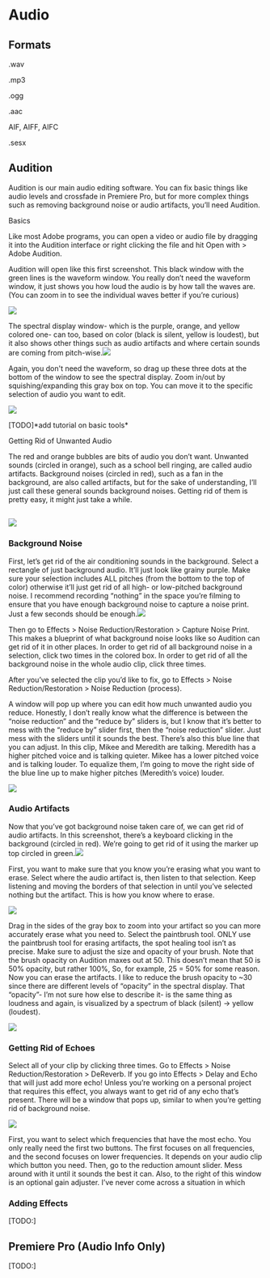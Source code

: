 Audio
=====

Formats
-------

.wav

.mp3

.ogg

.aac

AIF, AIFF, AIFC

.sesx

Audition
--------

Audition is our main audio editing software. You can fix basic things like audio levels and crossfade in Premiere Pro, but for more complex things such as removing background noise or audio artifacts, you’ll need Audition.

Basics

Like most Adobe programs, you can open a video or audio file by dragging it into the Audition interface or right clicking the file and hit Open with > Adobe Audition.

Audition will open like this first screenshot. This black window with the green lines is the waveform window. You really don’t need the waveform window, it just shows you how loud the audio is by how tall the waves are. (You can zoom in to see the individual waves better if you’re curious)

![](images/image55.png)

The spectral display window- which is the purple, orange, and yellow colored one- can too, based on color (black is silent, yellow is loudest), but it also shows other things such as audio artifacts and where certain sounds are coming from pitch-wise.![](images/image27.png)

Again, you don't need the waveform, so drag up these three dots at the bottom of the window to see the spectral display. Zoom in/out by squishing/expanding this gray box on top. You can move it to the specific selection of audio you want to edit.

![](images/image11.png)

\[TODO\]\*add tutorial on basic tools\*

Getting Rid of Unwanted Audio

The red and orange bubbles are bits of audio you don’t want. Unwanted sounds (circled in orange), such as a school bell ringing, are called audio artifacts. Background noises (circled in red), such as a fan in the background, are also called artifacts, but for the sake of understanding, I’ll just call these general sounds background noises. Getting rid of them is pretty easy, it might just take a while.

![](images/image34.png)
-----------------------

### Background Noise

First, let’s get rid of the air conditioning sounds in the background. Select a rectangle of just background audio. It’ll just look like grainy purple. Make sure your selection includes ALL pitches (from the bottom to the top of color) otherwise it’ll just get rid of all high- or low-pitched background noise. I recommend recording “nothing” in the space you’re filming to ensure that you have enough background noise to capture a noise print. Just a few seconds should be enough.![](images/image12.png)

Then go to Effects > Noise Reduction/Restoration > Capture Noise Print. This makes a blueprint of what background noise looks like so Audition can get rid of it in other places. In order to get rid of all background noise in a selection, click two times in the colored box. In order to get rid of all the background noise in the whole audio clip, click three times.

After you’ve selected the clip you’d like to fix, go to Effects > Noise Reduction/Restoration > Noise Reduction (process).

A window will pop up where you can edit how much unwanted audio you reduce. Honestly, I don’t really know what the difference is between the “noise reduction” and the “reduce by” sliders is, but I know that it’s better to mess with the “reduce by” slider first, then the “noise reduction” slider. Just mess with the sliders until it sounds the best. There’s also this blue line that you can adjust. In this clip, Mikee and Meredith are talking. Meredith has a higher pitched voice and is talking quieter. Mikee has a lower pitched voice and is talking louder. To equalize them, I’m going to move the right side of the blue line up to make higher pitches (Meredith’s voice) louder.

![](images/image10.png)

### Audio Artifacts

Now that you’ve got background noise taken care of, we can get rid of audio artifacts. In this screenshot, there’s a keyboard clicking in the background (circled in red). We’re going to get rid of it using the marker up top circled in green.![](images/image33.png)

First, you want to make sure that you know you’re erasing what you want to erase. Select where the audio artifact is, then listen to that selection. Keep listening and moving the borders of that selection in until you’ve selected nothing but the artifact. This is how you know where to erase.

![](images/image72.png)

Drag in the sides of the gray box to zoom into your artifact so you can more accurately erase what you need to. Select the paintbrush tool. ONLY use the paintbrush tool for erasing artifacts, the spot healing tool isn’t as precise. Make sure to adjust the size and opacity of your brush. Note that the brush opacity on Audition maxes out at 50. This doesn’t mean that 50 is 50% opacity, but rather 100%, So, for example, 25 = 50% for some reason. Now you can erase the artifacts. I like to reduce the brush opacity to ~30 since there are different levels of “opacity” in the spectral display. That “opacity”- I’m not sure how else to describe it- is the same thing as loudness and again, is visualized by a spectrum of black (silent) -> yellow (loudest).

![](images/image87.png)

### Getting Rid of Echoes

Select all of your clip by clicking three times. Go to Effects > Noise Reduction/Restoration > DeReverb. If you go into Effects > Delay and Echo that will just add more echo! Unless you’re working on a personal project that requires this effect, you always want to get rid of any echo that’s present. There will be a window that pops up, similar to when you’re getting rid of background noise.

![](images/image44.png)

First, you want to select which frequencies that have the most echo. You only really need the first two buttons. The first focuses on all frequencies, and the second focuses on lower frequencies. It depends on your audio clip which button you need. Then, go to the reduction amount slider. Mess around with it until it sounds the best it can. Also, to the right of this window is an optional gain adjuster. I’ve never come across a situation in which

### Adding Effects

\[TODO:\]

Premiere Pro (Audio Info Only)
------------------------------

\[TODO:\]
